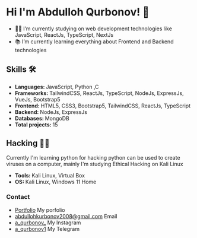 
<h1>Hi I'm Abdulloh Qurbonov! 👋</h1>
<ul>
     <li>👨‍💻 I’m currently studying on web development technologies like JavaScript, ReactJs, TypeScript, NextJs</li>
     <li>📚 I’m currently learning everything about Frontend and Backend technologies</li>
</ul>

<h2>Skills 🛠️</h2>
<ul>
     <li><b>Languages: </b>JavaScript, Python ,C</li>
     <li><b>Frameworks: </b>TailwindCSS, ReactJs, TypeScript, NodeJs, ExpressJs, VueJs, Bootstrap5</li>
     <li><b>Frontend: </b>HTML5, CSS3, Bootstrap5, TailwindCSS, ReactJs, TypeScript</li>
     <li><b>Backend: </b>NodeJs, ExpressJs</li>
     <li><b>Databases: </b>MongoDB</li>
     <li><b>Total projects: </b>15 </li>
</ul>

<h2>Hacking 👨‍💻</h1>
<p>Currently I'm learning python for hacking python can be used to create viruses on a computer, mainly I'm studying Ethical Hacking on Kali Linux</p>
<ul>
     <li><b>Tools: </b>Kali Linux, Virtual Box</li>
     <li><b>OS: </b>Kali Linux, Windows 11 Home</li>
</ul>

<h3>Contact</h3>
<ul>
     <li><a href="https://abullohfolio-2.vercel.app/">Portfolio</a> My porfolio</li>
     <li><a href="https://google.com">abdullohkurbonov2008@gmail.com</a> Email</li>
     <li><a href="https://www.instagram.com/a_qurbonov_/">a_qurbonov_</a> My Instagram</li>
     <li><a href="https://t.me/a_qurbobov1">a_qurbonov1</a> My Telegram</li>
</ul>
